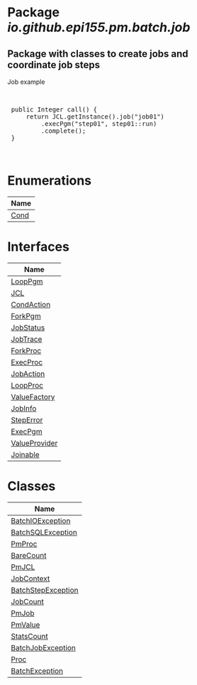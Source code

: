 Package _io.github.epi155.pm.batch.job_
=======================================
Package with classes to create jobs and coordinate job steps
---




Job example
 

<pre>


 public Integer call() {
     return JCL.getInstance().job("job01")
         .execPgm("step01", step01::run)
         .complete();
 }
 

</pre>

Enumerations
============
| Name            |
| --------------- |
| [Cond](Cond.md) |

Interfaces
==========
| Name                              |
| --------------------------------- |
| [LoopPgm](LoopPgm.md)             |
| [JCL](JCL.md)                     |
| [CondAction](CondAction.md)       |
| [ForkPgm](ForkPgm.md)             |
| [JobStatus](JobStatus.md)         |
| [JobTrace](JobTrace.md)           |
| [ForkProc](ForkProc.md)           |
| [ExecProc](ExecProc.md)           |
| [JobAction](JobAction.md)         |
| [LoopProc](LoopProc.md)           |
| [ValueFactory](ValueFactory.md)   |
| [JobInfo](JobInfo.md)             |
| [StepError](StepError.md)         |
| [ExecPgm](ExecPgm.md)             |
| [ValueProvider](ValueProvider.md) |
| [Joinable](Joinable.md)           |

Classes
=======
| Name                                        |
| ------------------------------------------- |
| [BatchIOException](BatchIOException.md)     |
| [BatchSQLException](BatchSQLException.md)   |
| [PmProc](PmProc.md)                         |
| [BareCount](BareCount.md)                   |
| [PmJCL](PmJCL.md)                           |
| [JobContext](JobContext.md)                 |
| [BatchStepException](BatchStepException.md) |
| [JobCount](JobCount.md)                     |
| [PmJob](PmJob.md)                           |
| [PmValue](PmValue.md)                       |
| [StatsCount](StatsCount.md)                 |
| [BatchJobException](BatchJobException.md)   |
| [Proc](Proc.md)                             |
| [BatchException](BatchException.md)         |


